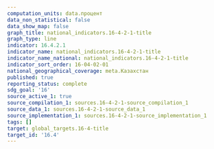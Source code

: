 ```yaml
---
computation_units: data.процент
data_non_statistical: false
data_show_map: false
graph_title: national_indicators.16-4-2-1-title
graph_type: line
indicator: 16.4.2.1
indicator_name: national_indicators.16-4-2-1-title
indicator_name_national: national_indicators.16-4-2-1-title
indicator_sort_order: 16-04-02-01
national_geographical_coverage: meta.Казахстан
published: true
reporting_status: complete
sdg_goal: '16'
source_active_1: true
source_compilation_1: sources.16-4-2-1-source_compilation_1
source_data_1: sources.16-4-2-1-source_data_1
source_implementation_1: sources.16-4-2-1-source_implementation_1
tags: []
target: global_targets.16-4-title
target_id: '16.4'
---
```

